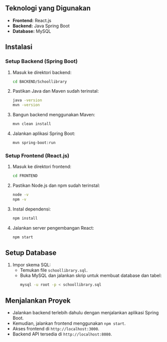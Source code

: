 ## Teknologi yang Digunakan
- **Frontend:** React.js
- **Backend:** Java Spring Boot
- **Database:** MySQL

## Instalasi

### Setup Backend (Spring Boot)
1. Masuk ke direktori backend:
   ```sh
   cd BACKEND/Schoollibrary
   ```
2. Pastikan Java dan Maven sudah terinstal:
   ```sh
   java -version
   mvn -version
   ```
3. Bangun backend menggunakan Maven:
   ```sh
   mvn clean install
   ```
4. Jalankan aplikasi Spring Boot:
   ```sh
   mvn spring-boot:run
   ```

### Setup Frontend (React.js)
1. Masuk ke direktori frontend:
   ```sh
   cd FRONTEND
   ```
2. Pastikan Node.js dan npm sudah terinstal:
   ```sh
   node -v
   npm -v
   ```
3. Instal dependensi:
   ```sh
   npm install
   ```
4. Jalankan server pengembangan React:
   ```sh
   npm start
   ```

## Setup Database
1. Impor skema SQL:
   - Temukan file `schoollibrary.sql`.
   - Buka MySQL dan jalankan skrip untuk membuat database dan tabel:
     ```sh
     mysql -u root -p < schoollibrary.sql
     ```

## Menjalankan Proyek
- Jalankan backend terlebih dahulu dengan menjalankan aplikasi Spring Boot.
- Kemudian, jalankan frontend menggunakan `npm start`.
- Akses frontend di `http://localhost:3000`.
- Backend API tersedia di `http://localhost:8080`.


